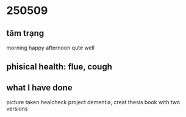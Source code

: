 # 250509
## tâm trạng
morning happy
afternoon qute well
## phisical health: flue, cough


## what I have done
picture taken
healcheck
project dementia, creat thesis book with two versions
